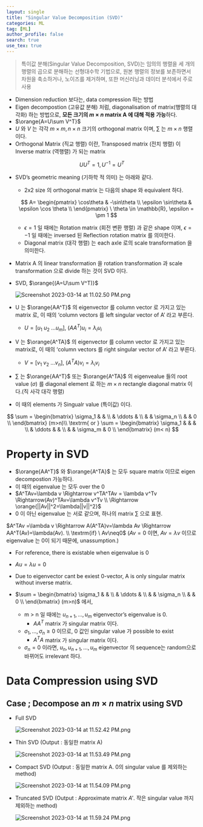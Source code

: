 ```yaml
---
layout: single
title: "Singular Value Decomposition (SVD)"
categories: ML
tag: [ML]
author_profile: false
search: true
use_tex: true
---
```


> 특이값 분해(Singular Value Decomposition, SVD)는 임의의 행렬을 세 개의 행렬의 곱으로 분해하는 선형대수학 기법으로, 원본 행렬의 정보를 보존하면서 차원을 축소하거나, 노이즈를 제거하며, 또한 머신러닝과 데이터 분석에서 주로 사용

- Dimension reduction 보다는, data compression 하는 방법
- Eigen decompostion (고유값 분해) 처럼, diagonalisation of matrix(행렬의 대각화) 하는 방법으로, **모든 크기의 $m \times n$ matrix A 에 대해 적용 가능**하다.
- $\orange{A=U\sum V^T}$
- $U$ 와 $V$ 는 각각 $m \times m, n \times n$ 크기의 orthogonal matrix 이며, $\sum$ 는 $m \times n$ 행렬이다.
- Orthogonal Matrix (직교 행렬) 이란, Transposed matrix (전치 행렬) 이 Inverse matrix (역행렬) 가 되는 matrix

$$
UU^T=1, U^{-1}=U^T
$$

- SVD’s geometric meaning (기하학 적 의미) 는 아래와 같다.
  - 2x2 size 의 orthogonal matrix 는 다음의 shape 와 equivalent 하다.

  $$
  A= \begin{pmatrix}
  \cos\theta & -\sin\theta \\
  \epsilon \sin\theta & \epsilon \cos \theta \\
  \end{pmatrix} \ \theta \in \mathbb{R}, \epsilon = \pm 1
  $$

  - $\epsilon = 1$ 일 때에는 Rotation matrix (회전 변환 행렬) 과 같은 shape 이며, $\epsilon = -1$ 일 때에는 inversed 된 Reflection rotation matrix 를 의미한다.
  - Diagonal matrix (대각 행렬) 는 each axle 로의 scale transformation 을 의미한다.
- Matrix A 의 linear transformation 을 rotation transformation 과 scale transformation 으로 divide 하는 것이 SVD 이다.
- SVD, $\orange{(A=U\sum V^T)}$

  ![Screenshot 2023-03-14 at 11.02.50 PM.png](Singular%20Value%20Decompostion%20(SVD)%205da6cb1712364bd9845ae07a13698a02/Screenshot_2023-03-14_at_11.02.50_PM.png)


- U 는 $\orange{AA^T}$ 의 eigenvector 를 column vector 로 가지고 있는 matrix 로, 이 때의 ‘column vectors 를 left singular vector of A’ 라고 부른다.
  - $U=[u_1 \ u_2 \ ... u_m], \ (AA^T)u_i=\lambda_iu_i$
- V 는 $\orange{A^TA}$ 의 eigenvector 를 column vector 로 가지고 있는 matrix로, 이 때의 ‘column vectors 를 right singular vector of A’ 라고 부른다.
  - $V=[v_1 \ v_2 \ ... v_n], \ (A^TA)v_i=\lambda_iv_i$
- $\sum$ 는 $\orange{AA^T}$ 또는 $\orange{A^TA}$ 의 eigenvealue 들의 root value ($\sigma$) 를 diagonal element 로 하는 $m \times n$ rectangle diagonal matrix 이다.(직 사각 대각 행렬)
- 이 때의 elements 가 Singualr value (특이값) 이다.

$$
\sum = \begin{bmatrix}
\sigma_1 & &  \\
& \ddots  &  \\
&  & \sigma_n \\
&  & 0 \\
\end{bmatrix} (m>n)\\ \textrm{ or }  \sum = \begin{bmatrix}
\sigma_1 &  &  &  \\
& \ddots  &  &  \\
&  & \sigma_m & 0 \\
\end{bmatrix} (m< n)
$$

# Property in SVD

- $\orange{AA^T}$ 와 $\orange{A^TA}$ 는 모두 square matrix 이므로 eigen decompostion 가능하다.
- 이 때의 eigenvalue 는 모두 over the 0
- $A^TAv=\lambda v \Rightarrow v^TA^TAv = \lambda v^Tv \Rightarrow(Av)^TAv=\lambda v^Tv \\ \Rightarrow \orange{||Av||^2=\lambda||v||^2}$
- 0 이 아닌 eigenvalue 는 서로 같으며, 하나의 matrix $\sum$ 으로 표현.

$A^TAv =\lambda v \Rightarrow A(A^TA)v=\lambda Av \Rightarrow AA^T(Av)=\lambda(Av). \\ \textrm{if} \  Av\neq0$ ($Av=0$ 이면, $Av=\lambda v$ 이므로 eigenvalue 는 0이 되기 때문에, unassumption.)

- For reference, there is existable when eigenvalue is 0
- $Au=\lambda u=0$
- Due to eigenvector cant be exiest 0-vector, A is only singular matrix without inverse matrix.

- $\sum = \begin{bmatrix}
  \sigma_1 & &  \\
  & \ddots  &  \\
  &  & \sigma_n \\
  &  & 0 \\
  \end{bmatrix} (m>n)$ 에서,
  - m > n 일 때에는 $u_{n+1},...,u_m$ eigenvector’s eigenvalue is 0.
    - $AA^T$  matrix 가 singular matrix 이다.
  - $\sigma_1,...,\sigma_n \ge 0$ 이므로, 0 값인 singular value 가 possible to exist
    - $A^TA$  matrix 가 singular matrix 이다.
  - $\sigma_n=0$ 이라면, $u_n,u_{n+1},...,u_m$ eigenvector 의 sequence는 random으로 바뀌어도 irrelevant 하다.

# Data Compression using SVD

## Case ; Decompose an $m\times n$ matrix using SVD

- Full SVD

  ![Screenshot 2023-03-14 at 11.52.42 PM.png](Singular%20Value%20Decompostion%20(SVD)%205da6cb1712364bd9845ae07a13698a02/Screenshot_2023-03-14_at_11.52.42_PM.png)

- Thin SVD (Output : 동일한 matrix A)

  ![Screenshot 2023-03-14 at 11.53.49 PM.png](Singular%20Value%20Decompostion%20(SVD)%205da6cb1712364bd9845ae07a13698a02/Screenshot_2023-03-14_at_11.53.49_PM.png)

- Compact SVD (Output : 동일한 matrix A. 0의 singular value 를 제외하는 method)

  ![Screenshot 2023-03-14 at 11.54.09 PM.png](Singular%20Value%20Decompostion%20(SVD)%205da6cb1712364bd9845ae07a13698a02/Screenshot_2023-03-14_at_11.54.09_PM.png)

- Truncated SVD (Output : Approximate matrix $A'$. 작은 singular value 까지 제외하는 method)

  ![Screenshot 2023-03-14 at 11.59.24 PM.png](Singular%20Value%20Decompostion%20(SVD)%205da6cb1712364bd9845ae07a13698a02/Screenshot_2023-03-14_at_11.59.24_PM.png)